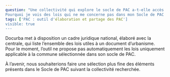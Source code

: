 ```yaml
---
question: "Une collectivité qui explore le socle de PAC a-t-elle accès à toutes les lois, même celles qui ne la concerne pas ? 
Pourquoi je vois des lois qui ne me concerne pas dans mon Socle de PAC ?"
tags: ['PAC : outil d'élaboration et partage des PAC']
visible: true
---
```

Docurba met à disposition un cadre juridique national, élaboré avec la centrale, qui liste l’ensemble des lois utiles à un document d’urbanisme. Pour le moment, l’outil ne propose pas automatiquement les lois uniquement applicable à la commune sélectionnée dans son socle de PAC. 

À l’avenir, nous souhaiterions faire une sélection plus fine des éléments présents dans le Socle de PAC suivant la collectivité recherchée. 
